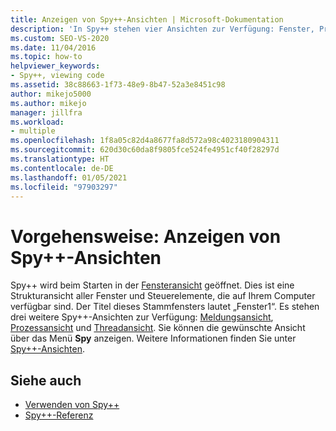 ```yaml
---
title: Anzeigen von Spy++-Ansichten | Microsoft-Dokumentation
description: 'In Spy++ stehen vier Ansichten zur Verfügung: Fenster, Prozesse, Threads und Nachrichten. In diesem Artikel finden Sie Links zu Informationen über die Ansichten und deren Anzeige.'
ms.custom: SEO-VS-2020
ms.date: 11/04/2016
ms.topic: how-to
helpviewer_keywords:
- Spy++, viewing code
ms.assetid: 38c88663-1f73-48e9-8b47-52a3e8451c98
author: mikejo5000
ms.author: mikejo
manager: jillfra
ms.workload:
- multiple
ms.openlocfilehash: 1f8a05c82d4a8677fa8d572a98c4023180904311
ms.sourcegitcommit: 620d30c60da8f9805fce524fe4951cf40f28297d
ms.translationtype: HT
ms.contentlocale: de-DE
ms.lasthandoff: 01/05/2021
ms.locfileid: "97903297"
---
```

# <a name="how-to-display-spy-views"></a>Vorgehensweise: Anzeigen von Spy++-Ansichten
Spy++ wird beim Starten in der [Fensteransicht](../debugger/windows-view.md) geöffnet. Dies ist eine Strukturansicht aller Fenster und Steuerelemente, die auf Ihrem Computer verfügbar sind. Der Titel dieses Stammfensters lautet „Fenster1“. Es stehen drei weitere Spy++-Ansichten zur Verfügung: [Meldungsansicht](../debugger/messages-view.md), [Prozessansicht](../debugger/processes-view.md) und [Threadansicht](../debugger/threads-view.md). Sie können die gewünschte Ansicht über das Menü **Spy** anzeigen. Weitere Informationen finden Sie unter [Spy++-Ansichten](../debugger/spy-increment-views.md).

## <a name="see-also"></a>Siehe auch
- [Verwenden von Spy++](../debugger/using-spy-increment.md)
- [Spy++-Referenz](../debugger/spy-increment-reference.md)